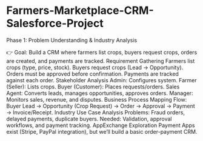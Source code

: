 # Farmers-Marketplace-CRM-Salesforce-Project
Phase 1: Problem Understanding & Industry Analysis

👉 Goal: Build a CRM where farmers list crops, buyers request crops, orders are created, and payments are tracked.
Requirement Gathering
   Farmers list crops (type, price, stock).
   Buyers request crops (Lead → Opportunity).
   Orders must be approved before confirmation.
   Payments are tracked against each order.
Stakeholder Analysis
   Admin: Configures system.
   Farmer (Seller): Lists crops.
   Buyer (Customer): Places requests/orders.
   Sales Agent: Converts leads, manages opportunities, approves orders.
   Manager: Monitors sales, revenue, and disputes.
    Business Process Mapping
Flow:
   Buyer Lead → Opportunity (Crop Request) → Order → Approval → Payment → Invoice/Receipt.
   Industry Use Case Analysis
   Problems: Fraud orders, delayed payments, duplicate buyers.
   Needed: Validation, approval workflows, and payment tracking.
   AppExchange Exploration
   Payment Apps exist (Stripe, PayPal integration), but we’ll build a basic order-payment CRM.
